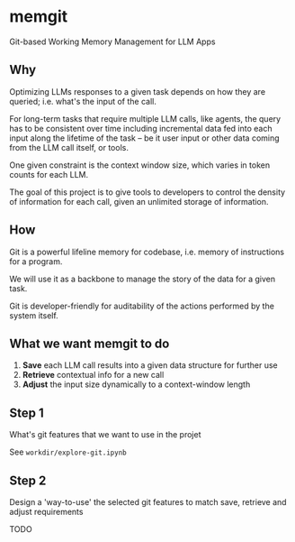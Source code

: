 # memgit
Git-based Working Memory Management for LLM Apps


## Why
Optimizing LLMs responses to a given task depends on how they are queried; i.e. what's the input of the call.

For long-term tasks that require multiple LLM calls, like agents, the query has to be consistent over time including incremental data fed into each input along the lifetime of the task – be it user input or other data coming from the LLM call itself, or tools.

One given constraint is the context window size, which varies in token counts for each LLM.

The goal of this project is to give tools to developers to control the density of information for each call, given an unlimited storage of information.

## How

Git is a powerful lifeline memory for codebase, i.e. memory of instructions for a program.

We will use it as a backbone to manage the story of the data for a given task.

Git is developer-friendly for auditability of the actions performed by the system itself.

## What we want memgit to do

1) **Save** each LLM call results into a given data structure for further use
2) **Retrieve** contextual info for a new call
3) **Adjust** the input size dynamically to a context-window length

## Step 1
What's git features that we want to use in the projet

See `workdir/explore-git.ipynb`


## Step 2
Design a 'way-to-use' the selected git features to match save, retrieve and adjust requirements

TODO